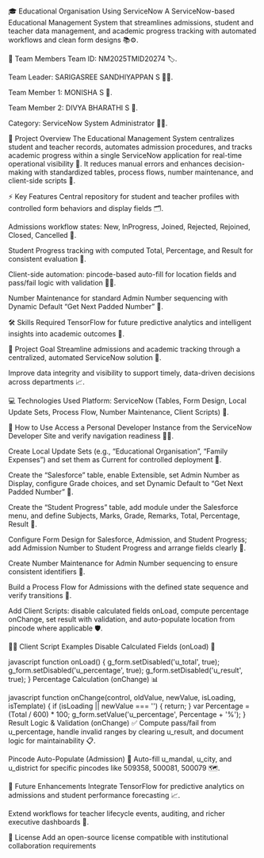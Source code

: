 🎓 Educational Organisation Using ServiceNow
A ServiceNow-based Educational Management System that streamlines admissions, student and teacher data management, and academic progress tracking with automated workflows and clean form designs 📚⚙️.

👥 Team Members
Team ID: NM2025TMID20274 🏷️.

Team Leader: SARIGASREE SANDHIYAPPAN S 👩‍💼.

Team Member 1: MONISHA S 👤.

Team Member 2: DIVYA BHARATHI S 👤.

Category: ServiceNow System Administrator 🧑‍🔧.

📌 Project Overview
The Educational Management System centralizes student and teacher records, automates admission procedures, and tracks academic progress within a single ServiceNow application for real-time operational visibility 🧭. It reduces manual errors and enhances decision-making with standardized tables, process flows, number maintenance, and client-side scripts 🧩.

⚡ Key Features
Central repository for student and teacher profiles with controlled form behaviors and display fields 🗂️.

Admissions workflow states: New, InProgress, Joined, Rejected, Rejoined, Closed, Cancelled 🔁.

Student Progress tracking with computed Total, Percentage, and Result for consistent evaluation 🧮.

Client-side automation: pincode-based auto-fill for location fields and pass/fail logic with validation 🧑‍💻.

Number Maintenance for standard Admin Number sequencing with Dynamic Default “Get Next Padded Number” 🔢.

🛠 Skills Required
TensorFlow for future predictive analytics and intelligent insights into academic outcomes 🔮.

🎯 Project Goal
Streamline admissions and academic tracking through a centralized, automated ServiceNow solution 🎯.

Improve data integrity and visibility to support timely, data-driven decisions across departments 📈.

💻 Technologies Used
Platform: ServiceNow (Tables, Form Design, Local Update Sets, Process Flow, Number Maintenance, Client Scripts) 🧱.

🚀 How to Use
Access a Personal Developer Instance from the ServiceNow Developer Site and verify navigation readiness 🧑‍💻.

Create Local Update Sets (e.g., “Educational Organisation”, “Family Expenses”) and set them as Current for controlled deployment 🧪.

Create the “Salesforce” table, enable Extensible, set Admin Number as Display, configure Grade choices, and set Dynamic Default to “Get Next Padded Number” 🧰.

Create the “Student Progress” table, add module under the Salesforce menu, and define Subjects, Marks, Grade, Remarks, Total, Percentage, Result 🧭.

Configure Form Design for Salesforce, Admission, and Student Progress; add Admission Number to Student Progress and arrange fields clearly 🧩.

Create Number Maintenance for Admin Number sequencing to ensure consistent identifiers 🔢.

Build a Process Flow for Admissions with the defined state sequence and verify transitions 🔄.

Add Client Scripts: disable calculated fields onLoad, compute percentage onChange, set result with validation, and auto-populate location from pincode where applicable 🛡️.

🧑‍💻 Client Script Examples
Disable Calculated Fields (onLoad) 🧯

javascript
function onLoad() {
  g_form.setDisabled('u_total', true);
  g_form.setDisabled('u_percentage', true);
  g_form.setDisabled('u_result', true);
}
Percentage Calculation (onChange) 📊

javascript
function onChange(control, oldValue, newValue, isLoading, isTemplate) {
  if (isLoading || newValue === '') { return; }
  var Percentage = (Total / 600) * 100;
  g_form.setValue('u_percentage', Percentage + '%');
}
Result Logic & Validation (onChange) ✅
Compute pass/fail from u_percentage, handle invalid ranges by clearing u_result, and document logic for maintainability 📋.

Pincode Auto-Populate (Admission) 📮
Auto-fill u_mandal, u_city, and u_district for specific pincodes like 509358, 500081, 500079 🗺️.

🔮 Future Enhancements
Integrate TensorFlow for predictive analytics on admissions and student performance forecasting 📈.

Extend workflows for teacher lifecycle events, auditing, and richer executive dashboards 🧭.

📄 License
Add an open-source license compatible with institutional collaboration requirements
